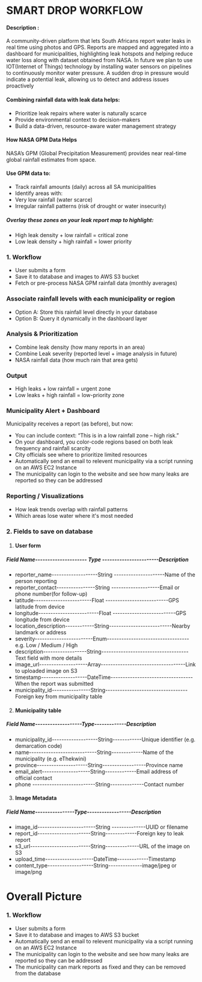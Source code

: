 # SMART DROP WORKFLOW 
#### Description :
A community-driven platform that lets South Africans report water leaks in real time using photos and GPS. Reports are mapped and aggregated into a dashboard for municipalities, highlighting leak hotspots and helping reduce water loss along with dataset obtained from NASA. In future we plan to use IOT(Internet of Things) technology by installing water sensors on pipelines to continuously monitor water pressure. A sudden drop in pressure would indicate a potential leak, allowing us to detect and address issues proactively

#### Combining rainfall data with leak data helps:
- Prioritize leak repairs where water is naturally scarce
- Provide environmental context to decision-makers
- Build a data-driven, resource-aware water management strategy

#### How NASA GPM Data Helps
NASA’s GPM (Global Precipitation Measurement) provides near real-time global rainfall estimates from space.
#### Use GPM data to:
- Track rainfall amounts (daily) across all SA municipalities
- Identify areas with:
- Very low rainfall (water scarce)
- Irregular rainfall patterns (risk of drought or water insecurity)
##### Overlay these zones on your leak report map to highlight:
- High leak density + low rainfall = critical zone
- Low leak density + high rainfall = lower priority

### 1. Workflow
- User submits a form 
- Save it to database and images to AWS S3 bucket
- Fetch or pre-process NASA GPM rainfall data (monthly averages)
### Associate rainfall levels with each municipality or region
- Option A: Store this rainfall level directly in your database
- Option B: Query it dynamically in the dashboard layer
###  Analysis & Prioritization
- Combine leak density (how many reports in an area)
- Combine Leak severity (reported level + image analysis in future)
- NASA rainfall data (how much rain that area gets)
### Output
- High leaks + low rainfall = urgent zone
- Low leaks + high rainfall = low-priority zone
### Municipality Alert + Dashboard
Municipality receives a report (as before), but now:
- You can include context: “This is in a low rainfall zone – high risk.”
- On your dashboard, you color-code regions based on both leak frequency and rainfall scarcity
- City officials see where to prioritize limited resources
- Automatically send an email to relevent municipality via a script running on an AWS EC2 Instance
- The municipality can login to the website and see how many leaks are reported so they can be addressed
### Reporting / Visualizations
- How leak trends overlap with rainfall patterns
- Which areas lose water where it's most needed

### 2. Fields to save on database
1. #### User form
##### Field Name--------------------- Type -----------------------Description
- reporter_name-------------------String ---------------------Name of the person reporting
- reporter_contact----------------String --------------------Email or phone number(for follow-up)
- latitude------------------------Float --------------------------GPS latitude from device
- longitude-------------------------Float --------------------------GPS longitude from device	
- location_description------------String--------------------------Nearby landmark or address
- severity------------------------Enum----------------------------------e.g. Low / Medium / High
- description------------------String------------------------------------Text field with more details
- image_url--------------------Array-----------------------------------Link to uploaded image on S3
- timestamp-------------------DateTime----------------------------------When the report was submitted
- municipality_id----------------String----------------------------------Foreign key from municipality table

2. #### Municipality table
##### Field Name-------------------Type-------------Description
- municipality_id-------------------String------------Unique identifier (e.g. demarcation code)
- name----------------------------String-------------Name of the municipality (e.g. eThekwini)
- province---------------------String------------------Province name
- email_alert--------------------String-------------Email address of official contact
- phone --------------------------String--------------Contact number

3. #### Image Metadata
##### Field Name----------------Type------------------Description
- image_id------------------------String --------------UUID or filename
- report_id----------------------String-------------Foreign key to leak report
- s3_url-------------------------String--------------URL of the image on S3
- upload_time--------------------DateTime-------------Timestamp 
- content_type-------------------String--------------image/jpeg or image/png




# Overall Picture 
### 1. Workflow
- User submits a form 
- Save it to database and images to AWS S3 bucket
- Automatically send an email to relevent municipality via a script running on an AWS EC2 Instance
- The municipality can login to the website and see how many leaks are reported so they can be addressed
- The municipality can mark reports as fixed and they can be removed from the database